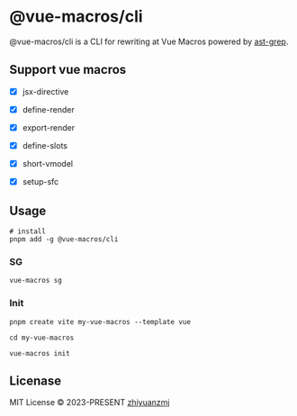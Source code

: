 # @vue-macros/cli

@vue-macros/cli is a CLI for rewriting at Vue Macros powered by [ast-grep](https://github.com/ast-grep/ast-grep).

## Support vue macros

- [x] jsx-directive
- [x] define-render
- [x] export-render
- [x] define-slots
- [x] short-vmodel
- [x] setup-sfc 


## Usage

```shell
# install
pnpm add -g @vue-macros/cli
```

### SG
```shell
vue-macros sg
```

### Init
```shell
pnpm create vite my-vue-macros --template vue

cd my-vue-macros

vue-macros init
```

## Licenase

MIT License &copy; 2023-PRESENT [zhiyuanzmj](https://github.com/zhiyuanzmj)
